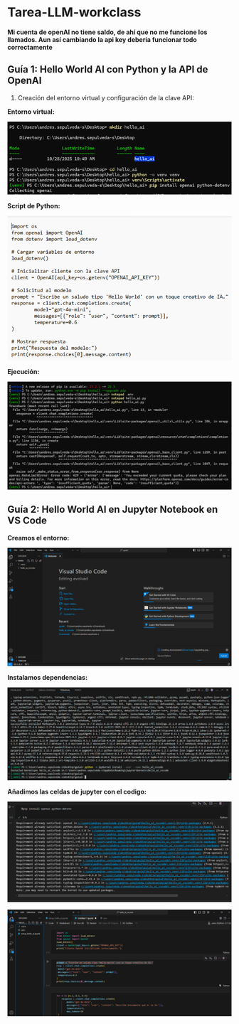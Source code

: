 # Tarea-LLM-workclass

**Mi cuenta de openAI no tiene saldo, de ahí que no me funcione los llamados. Aun así cambiando la api key deberia funcionar todo correctamente**

## Guía 1: Hello World AI con Python y la API de OpenAI

1. Creación del entorno virtual y configuración de la clave API:

**Entorno virtual:**

![](./images/imagen1.png)

**Script de Python:**

![](./images/imagen3.png)

**Ejecución:**

![](./images/imagen2.png)

## Guía 2:  Hello World AI en Jupyter Notebook en VS Code

**Creamos el entorno:**

![](./images/imagen4.png)

**Instalamos dependencias:**

![](./images/imagen5.png)

**Añadimos las celdas de jupyter con el codigo:**

![](./images/imagen6.png)


![](./images/imagen7.png)

